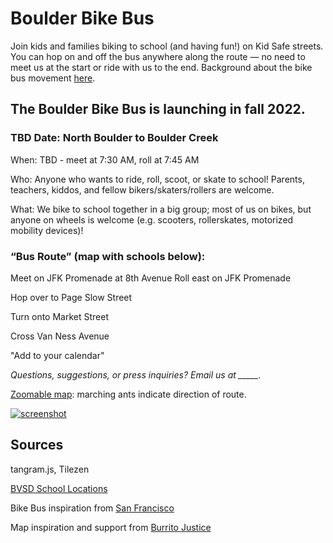 # Boulder Bike Bus

Join kids and families biking to school (and having fun!) on Kid Safe streets. You can hop on and off the bus anywhere along the route — no need to meet us at the start or ride with us to the end. Background about the bike bus movement [here](https://www.bloomberg.com/news/features/2022-02-10/kids-board-bike-trains-from-barcelona-to-san-francisco).

## The Boulder Bike Bus is launching in fall 2022. 

### TBD Date: North Boulder to Boulder Creek

When: TBD - meet at 7:30 AM, roll at 7:45 AM

Who: Anyone who wants to ride, roll, scoot, or skate to school! Parents, teachers, kiddos, and fellow bikers/skaters/rollers are welcome.

What: We bike to school together in a big group; most of us on bikes, but anyone on wheels is welcome (e.g. scooters, rollerskates, motorized mobility devices)!


### “Bus Route” (map with schools below):

Meet on JFK Promenade at 8th Avenue
Roll east on JFK Promenade

Hop over to Page Slow Street

Turn onto Market Street

Cross Van Ness Avenue


"Add to your calendar"


*Questions, suggestions, or press inquiries? Email us at _____.*


[Zoomable map](https://burritojustice.github.io/valencia_bikeway/map#18/37.75774/-122.42144
): marching ants indicate direction of route.

[![screenshot](images/one-way.gif)](https://burritojustice.github.io/valencia_bikeway/map#18/37.75774/-122.42144)


## Sources

tangram.js, Tilezen

[BVSD School Locations](https://bvsdschools.maps.arcgis.com/apps/webappviewer/index.html?id=9217a1d6a88a4b769c38495617983d9f)

Bike Bus inspiration from [San Francisco](https://kidsafesf.com/bike-bus)

Map inspiration and support from [Burrito Justice](https://twitter.com/burritojustice)
